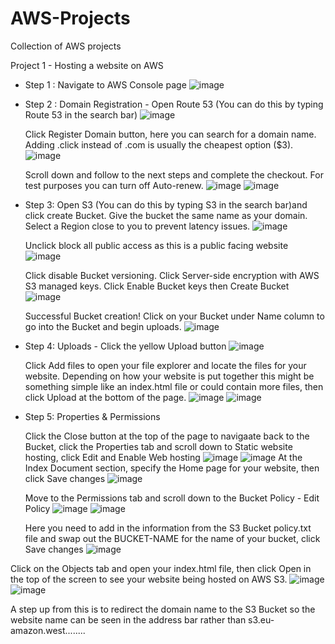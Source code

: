 # AWS-Projects
Collection of AWS projects

Project 1 - Hosting a website on AWS

* Step 1 : Navigate to AWS Console page
![image](https://github.com/Rocket387/AWS-Projects/assets/66258779/07dd61b0-83bb-49d5-ac49-a6a5f54d7bf3)

* Step 2 : Domain Registration - Open Route 53 (You can do this by typing Route 53 in the search bar)
![image](https://github.com/Rocket387/AWS-Projects/assets/66258779/d0b8feee-c54d-41c0-bb36-980fe89956cd)

    Click Register Domain button, here you can search for a domain name. Adding .click instead of .com is usually the cheapest option ($3).
![image](https://github.com/Rocket387/AWS-Projects/assets/66258779/379cbe64-6264-4021-adca-384ea076cd48)

    Scroll down and follow to the next steps and complete the checkout. For test purposes you can turn off Auto-renew.
![image](https://github.com/Rocket387/AWS-Projects/assets/66258779/2b9ab413-3cf8-4cc5-982d-e70ea601147c)
![image](https://github.com/Rocket387/AWS-Projects/assets/66258779/5a4d8773-148f-4c61-8be4-9c69793a4d75)

* Step 3: Open S3 (You can do this by typing S3 in the search bar)and click create Bucket. Give the bucket the same name as your domain. Select a Region close to you to prevent latency issues.
![image](https://github.com/Rocket387/AWS-Projects/assets/66258779/5f0ff192-cb65-4143-b6dd-39bbe3139d15)

    Unclick block all public access as this is a public facing website
![image](https://github.com/Rocket387/AWS-Projects/assets/66258779/4d781696-3d59-4f15-b528-966e27c78e71)

    Click disable Bucket versioning. Click Server-side encryption with AWS S3 managed keys. Click Enable Bucket keys then Create Bucket
![image](https://github.com/Rocket387/AWS-Projects/assets/66258779/316423ec-c87b-4a7f-a2a2-57b35f3df46c)

    Successful Bucket creation! Click on your Bucket under Name column to go into the Bucket and begin uploads.
![image](https://github.com/Rocket387/AWS-Projects/assets/66258779/02c756f9-d183-4df9-89e8-213859768efd)

* Step 4: Uploads - Click the yellow Upload button 
 ![image](https://github.com/Rocket387/AWS-Projects/assets/66258779/4d8b5cc3-4e68-4640-bde6-9d1af0868331)

    Click Add files to open your file explorer and locate the files for your website. Depending on how your website is put together this might be something simple like an index.html file or could contain more files, then click Upload at the bottom of the page.
![image](https://github.com/Rocket387/AWS-Projects/assets/66258779/ab6a8115-153d-4298-85e9-26ccb88f75b1)
![image](https://github.com/Rocket387/AWS-Projects/assets/66258779/2ab29af0-e229-4df2-bab8-5ac818916725)


* Step 5: Properties & Permissions
  
  Click the Close button at the top of the page to navigaate back to the Bucket, click the Properties tab and scroll down to Static website hosting, click Edit and Enable Web hosting
![image](https://github.com/Rocket387/AWS-Projects/assets/66258779/7a87b52d-4dd9-48cb-a69d-17f6708145dd)
![image](https://github.com/Rocket387/AWS-Projects/assets/66258779/acf86801-ee27-48d6-af01-6db5fa62b2b6)
  At the Index Document section, specify the Home page for your website, then click Save changes
![image](https://github.com/Rocket387/AWS-Projects/assets/66258779/b9c9bc42-965b-4809-b9eb-c31f0fbad1be)

  Move to the Permissions tab and scroll down to the Bucket Policy - Edit Policy
![image](https://github.com/Rocket387/AWS-Projects/assets/66258779/27d5539e-4a86-4376-8e2f-858303e28bef)
![image](https://github.com/Rocket387/AWS-Projects/assets/66258779/daec8523-fa38-495f-80ee-3cf3ad537baf)

  Here you need to add in the information from the S3 Bucket policy.txt file and swap out the BUCKET-NAME for the name of your bucket, click Save changes
![image](https://github.com/Rocket387/AWS-Projects/assets/66258779/a2c646d2-3d06-4f87-9c81-a9057a9327df)

Click on the Objects tab and open your index.html file, then click Open in the top of the screen to see your website being hosted on AWS S3.
![image](https://github.com/Rocket387/AWS-Projects/assets/66258779/53165d85-7882-4afa-8138-f1f2ed0d862b)
![image](https://github.com/Rocket387/AWS-Projects/assets/66258779/50ab1ce0-cb7a-4ddc-bff5-2cadfba445e7)

A step up from this is to redirect the domain name to the S3 Bucket so the website name can be seen in the address bar rather than s3.eu-amazon.west........








